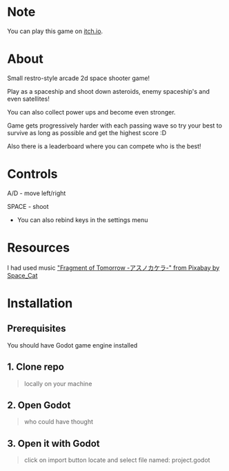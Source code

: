 # Note
You can play this game on [itch.io](https://d2rkl1fe.itch.io/universo-shootin).



# About
Small restro-style arcade 2d space shooter game!



Play as a spaceship and shoot down asteroids, enemy spaceship's and even satellites!

You can also collect power ups and become even stronger.



Game gets progressively harder with each passing wave so try your best to survive as long as possible and get the highest score :D

Also there is a leaderboard where you can compete who is the best!



# Controls
A/D - move left/right

SPACE - shoot



- You can also rebind keys in the settings menu



# Resources
I had used music ["Fragment of Tomorrow -アスノカケラ-" from Pixabay by Space_Cat](https://pixabay.com/music/video-games-fragment-of-tomorrow-131881/)



# Installation


## Prerequisites
You should have Godot game engine installed 


## 1. Clone repo
> locally on your machine


## 2. Open Godot
> who could have thought 


## 3. Open it with Godot
> click on import button
> locate and select file named: project.godot
